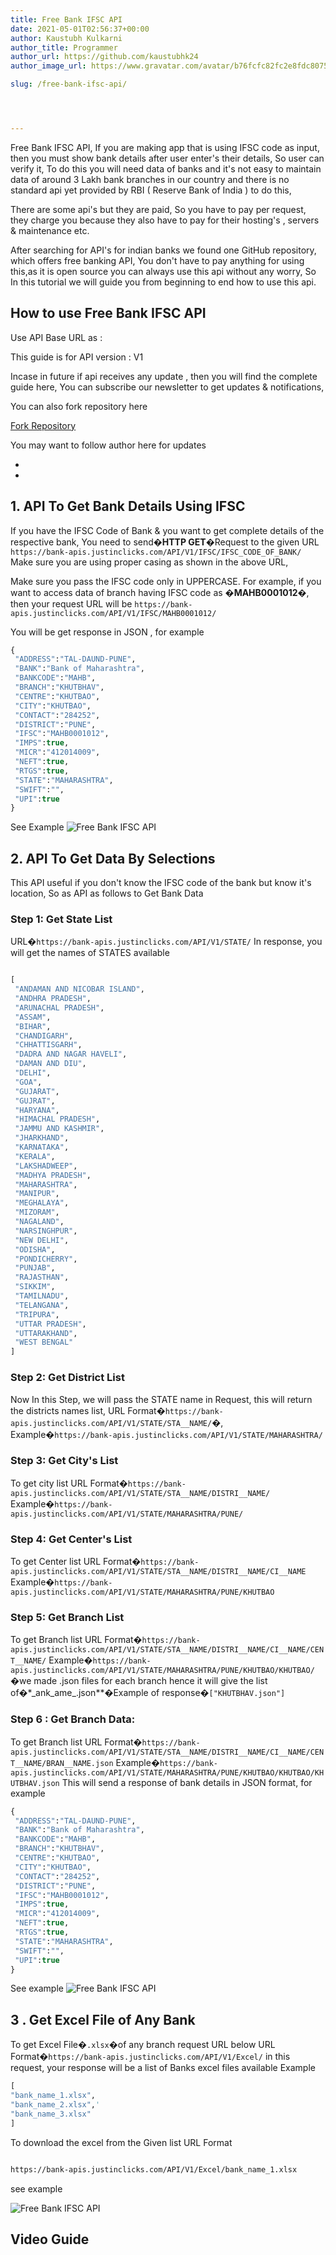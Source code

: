 ```yaml
---
title: Free Bank IFSC API
date: 2021-05-01T02:56:37+00:00
author: Kaustubh Kulkarni
author_title: Programmer
author_url: https://github.com/kaustubhk24
author_image_url: https://www.gravatar.com/avatar/b76fcfc82fc2e8fdc8075636f1735f61?s=200

slug: /free-bank-ifsc-api/




---
```

Free Bank IFSC API, If you are making app that is using IFSC code as input, then you must show bank details after user enter's their details, So user can verify it, To do this you will need data of banks and it's not easy to maintain data of around 3 Lakh bank branches in our country and there is no standard api yet provided by RBI ( Reserve Bank of India ) to do this,

There are some api's but they are paid, So you have to pay per request, they charge you because they also have to pay for their hosting's , servers & maintenance etc.

After searching for API's for indian banks we found one GitHub repository, which offers free banking API, You don't have to pay anything for using this,as it is open source you can always use this api without any worry, So In this tutorial we will guide you from beginning to end how to use this api.

## How to use Free Bank IFSC API

Use API Base URL as : 

This guide is for API version : V1 

Incase in future if api receives any update , then you will find the complete guide here, You can subscribe our newsletter to get updates & notifications,

You can also fork repository here



[Fork Repository](https://github.com/kaustubhk24/Indian-Banks-Data/)



You may want to follow author here for updates

* 
* 



## 1. API To Get Bank Details Using IFSC

If you have the IFSC Code of Bank & you want to get complete details of the respective bank, You need to send�**HTTP GET**�Request to the given URL 
`https://bank-apis.justinclicks.com/API/V1/IFSC/IFSC_CODE_OF_BANK/` 
Make sure you are using proper casing as shown in the above URL,

Make sure you pass the IFSC code only in UPPERCASE. 
For example, if you want to access data of branch having IFSC code as �**MAHB0001012**�, then your request URL will be 
`https://bank-apis.justinclicks.com/API/V1/IFSC/MAHB0001012/`

You will be get response in JSON , for example

```vb title="file.vb"
{
 "ADDRESS":"TAL-DAUND-PUNE",
 "BANK":"Bank of Maharashtra",
 "BANKCODE":"MAHB",
 "BRANCH":"KHUTBHAV",
 "CENTRE":"KHUTBAO",
 "CITY":"KHUTBAO",
 "CONTACT":"284252",
 "DISTRICT":"PUNE",
 "IFSC":"MAHB0001012",
 "IMPS":true,
 "MICR":"412014009",
 "NEFT":true,
 "RTGS":true,
 "STATE":"MAHARASHTRA",
 "SWIFT":"",
 "UPI":true
}
```

See Example
![Free Bank IFSC API](http://www.kaustubh.codes/imgs/wp-content/uploads/2021/05/image-1024x408.png) 

## 2. API To Get Data By Selections

This API useful if you don't know the IFSC code of the bank but know it's location, So as API as follows to Get Bank Data

### [](https://github.com/kaustubhk24/Indian-Banks-Data/wiki/V1-Documentation#step-1-get-state-list)Step 1: Get State List 


URL�`https://bank-apis.justinclicks.com/API/V1/STATE/` 
In response, you will get the names of STATES available

```vb title="file.vb"

[
 "ANDAMAN AND NICOBAR ISLAND",
 "ANDHRA PRADESH",
 "ARUNACHAL PRADESH",
 "ASSAM",
 "BIHAR",
 "CHANDIGARH",
 "CHHATTISGARH",
 "DADRA AND NAGAR HAVELI",
 "DAMAN AND DIU",
 "DELHI",
 "GOA",
 "GUJARAT",
 "GUJRAT",
 "HARYANA",
 "HIMACHAL PRADESH",
 "JAMMU AND KASHMIR",
 "JHARKHAND",
 "KARNATAKA",
 "KERALA",
 "LAKSHADWEEP",
 "MADHYA PRADESH",
 "MAHARASHTRA",
 "MANIPUR",
 "MEGHALAYA",
 "MIZORAM",
 "NAGALAND",
 "NARSINGHPUR",
 "NEW DELHI",
 "ODISHA",
 "PONDICHERRY",
 "PUNJAB",
 "RAJASTHAN",
 "SIKKIM",
 "TAMILNADU",
 "TELANGANA",
 "TRIPURA",
 "UTTAR PRADESH",
 "UTTARAKHAND",
 "WEST BENGAL"
]
```

### Step 2: Get District List

Now In this Step, we will pass the STATE name in Request, this will return the districts names list, 
URL Format�`https://bank-apis.justinclicks.com/API/V1/STATE/STA__NAME/`�, 
Example�`https://bank-apis.justinclicks.com/API/V1/STATE/MAHARASHTRA/`

### [](https://github.com/kaustubhk24/Indian-Banks-Data/wiki/V1-Documentation#step-3-get-citys-list)Step 3: Get City's List

To get city list 
URL Format�`https://bank-apis.justinclicks.com/API/V1/STATE/STA__NAME/DISTRI__NAME/` 
Example�`https://bank-apis.justinclicks.com/API/V1/STATE/MAHARASHTRA/PUNE/`

### [](https://github.com/kaustubhk24/Indian-Banks-Data/wiki/V1-Documentation#step-4-get-centers-list)Step 4: Get Center's List

To get Center list 
URL Format�`https://bank-apis.justinclicks.com/API/V1/STATE/STA__NAME/DISTRI__NAME/CI__NAME` 
Example�`https://bank-apis.justinclicks.com/API/V1/STATE/MAHARASHTRA/PUNE/KHUTBAO`

### [](https://github.com/kaustubhk24/Indian-Banks-Data/wiki/V1-Documentation#step-5-get-branch-list)Step 5: Get Branch List

To get Branch list 
URL Format�`https://bank-apis.justinclicks.com/API/V1/STATE/STA__NAME/DISTRI__NAME/CI__NAME/CENT__NAME/` 
Example�`https://bank-apis.justinclicks.com/API/V1/STATE/MAHARASHTRA/PUNE/KHUTBAO/KHUTBAO/`�we made .json files for each branch hence it will give the list of�*_ank\_ame\_.json**�Example of response�`["KHUTBHAV.json"]`

### [](https://github.com/kaustubhk24/Indian-Banks-Data/wiki/V1-Documentation#step-6--get-branch-data)Step 6 : Get Branch Data:

To get Branch list 
URL Format�`https://bank-apis.justinclicks.com/API/V1/STATE/STA__NAME/DISTRI__NAME/CI__NAME/CENT__NAME/BRAN__NAME.json` 
Example�`https://bank-apis.justinclicks.com/API/V1/STATE/MAHARASHTRA/PUNE/KHUTBAO/KHUTBAO/KHUTBHAV.json` 
This will send a response of bank details in JSON format, for example

```vb title="file.vb"
{
 "ADDRESS":"TAL-DAUND-PUNE",
 "BANK":"Bank of Maharashtra",
 "BANKCODE":"MAHB",
 "BRANCH":"KHUTBHAV",
 "CENTRE":"KHUTBAO",
 "CITY":"KHUTBAO",
 "CONTACT":"284252",
 "DISTRICT":"PUNE",
 "IFSC":"MAHB0001012",
 "IMPS":true,
 "MICR":"412014009",
 "NEFT":true,
 "RTGS":true,
 "STATE":"MAHARASHTRA",
 "SWIFT":"",
 "UPI":true
}
```

See example
![Free Bank IFSC API](http://www.kaustubh.codes/imgs/wp-content/uploads/2021/05/image-1-1024x372.png) 

## 3 . Get Excel File of Any Bank

To get Excel File�`.xlsx`�of any branch request URL below URL Format�`https://bank-apis.justinclicks.com/API/V1/Excel/` 
in this request, your response will be a list of Banks excel files available 
Example

```vb title="file.vb"
[
"bank_name_1.xlsx",
"bank_name_2.xlsx",'
"bank_name_3.xlsx"
]

```

To download the excel from the Given list URL Format

```vb title="file.vb"

https://bank-apis.justinclicks.com/API/V1/Excel/bank_name_1.xlsx
```

see example


![Free Bank IFSC API](http://www.kaustubh.codes/imgs/wp-content/uploads/2021/05/image-2-1024x369.png) 

## Video Guide

